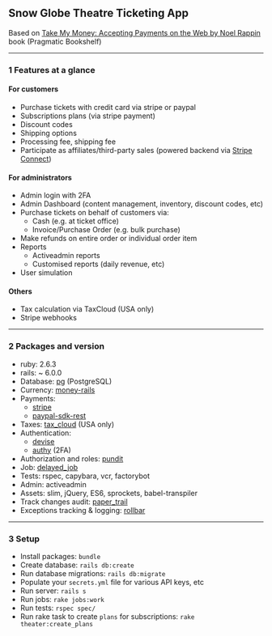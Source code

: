 ## Snow Globe Theatre Ticketing App
Based on [Take My Money: Accepting Payments on the Web by Noel Rappin](https://pragprog.com/book/nrwebpay/take-my-money) book (Pragmatic Bookshelf)


***


### 1 Features at a glance
#### For customers
  - Purchase tickets with credit card via stripe or paypal
  - Subscriptions plans (via stripe payment)
  - Discount codes
  - Shipping options
  - Processing fee, shipping fee
  - Participate as affiliates/third-party sales (powered backend via [Stripe Connect](https://stripe.com/en-sg/connect))
#### For administrators
  - Admin login with 2FA
  - Admin Dashboard (content management, inventory, discount codes, etc)
  - Purchase tickets on behalf of customers via:
    - Cash (e.g. at ticket office)
    - Invoice/Purchase Order (e.g. bulk purchase)
  - Make refunds on entire order or individual order item
  - Reports
    - Activeadmin reports
    - Customised reports (daily revenue, etc)
  - User simulation
#### Others
  - Tax calculation via TaxCloud (USA only)
  - Stripe webhooks

***


### 2 Packages and version
 - ruby: 2.6.3
 - rails: ~ 6.0.0
 - Database: [pg](https://github.com/ged/ruby-pg) (PostgreSQL)
 - Currency: [money-rails](https://github.com/RubyMoney/money-rails)
 - Payments:
     - [stripe](https://github.com/stripe/stripe-ruby)
     - [paypal-sdk-rest](https://github.com/paypal/PayPal-Ruby-SDK)
 - Taxes: [tax_cloud](https://github.com/drewtempelmeyer/tax_cloud) (USA only)
 - Authentication:
    - [devise](https://github.com/heartcombo/devise)
    - [authy](https://github.com/twilio/authy-ruby) (2FA)
 - Authorization and roles: [pundit](https://github.com/varvet/pundit)
 - Job: [delayed_job](https://github.com/collectiveidea/delayed_job)
 - Tests: rspec, capybara, vcr, factorybot
 - Admin: activeadmin
 - Assets: slim, jQuery, ES6, sprockets, babel-transpiler
 - Track changes audit: [paper_trail](https://github.com/paper-trail-gem/paper_trail)
 - Exceptions tracking & logging: [rollbar](https://github.com/rollbar/rollbar-gem)

***

### 3 Setup
  - Install packages: `bundle`
  - Create database: `rails db:create`
  - Run database migrations: `rails db:migrate`
  - Populate your `secrets.yml` file for various API keys, etc
  - Run server: `rails s`
  - Run jobs: `rake jobs:work`
  - Run tests: `rspec spec/`
  - Run rake task to create `plans` for subscriptions: `rake theater:create_plans`

